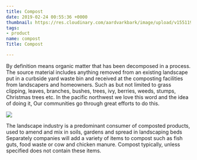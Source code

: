 ```yaml
---
title: Compost
date: 2019-02-24 00:55:36 +0000
thumbnail: https://res.cloudinary.com/aardvarkbark/image/upload/v1551198026/products-fine-dark-bark.jpg
tags:
- product
name: compost
Title: Compost

---
```

By definition means organic matter that has been decomposed in a process. The source material includes anything removed from an existing landscape put in a curbside yard waste bin and received at the composting facilities from landscapers and homeowners. Such as but not limited to grass clipping, leaves, branches, bushes, trees, ivy, berries, weeds, stumps, Christmas trees etc. In the pacific northwest we love this word and the idea of doing it, Our communities go through great efforts to do this. 

![](http://3.bp.blogspot.com/-sRbECNi1yxk/TxLLDGiF3pI/AAAAAAAAAPA/mJ1Aszldu5M/s1600/compost.jpg)

The landscape industry is a predominant consumer of composted products, used to amend and mix in soils, gardens and spread in landscaping beds Separately companies will add a variety of items to compost such as fish guts, food waste or cow and chicken manure. Compost typically, unless specified does not contain these items.